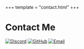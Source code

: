 +++
template = "contact.html"
+++

# Contact Me
[![Discord](../images/discord.jpeg)](https://picoshare.tuxtower.net/-ng5qs7D2wn)
[![GitHub](../images/github.png)](https://github.com/Ay1tsMe)
[![Email](../images/email.png)](pending)

